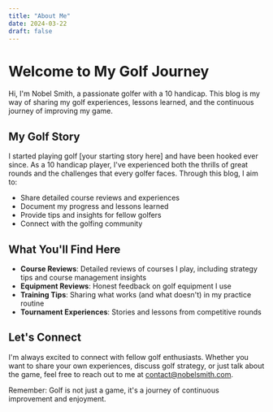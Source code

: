 ```yaml
---
title: "About Me"
date: 2024-03-22
draft: false
---
```


# Welcome to My Golf Journey

Hi, I'm Nobel Smith, a passionate golfer with a 10 handicap. This blog is my way of sharing my golf experiences, lessons learned, and the continuous journey of improving my game.

## My Golf Story

I started playing golf [your starting story here] and have been hooked ever since. As a 10 handicap player, I've experienced both the thrills of great rounds and the challenges that every golfer faces. Through this blog, I aim to:

- Share detailed course reviews and experiences
- Document my progress and lessons learned
- Provide tips and insights for fellow golfers
- Connect with the golfing community

## What You'll Find Here

- **Course Reviews**: Detailed reviews of courses I play, including strategy tips and course management insights
- **Equipment Reviews**: Honest feedback on golf equipment I use
- **Training Tips**: Sharing what works (and what doesn't) in my practice routine
- **Tournament Experiences**: Stories and lessons from competitive rounds

## Let's Connect

I'm always excited to connect with fellow golf enthusiasts. Whether you want to share your own experiences, discuss golf strategy, or just talk about the game, feel free to reach out to me at [contact@nobelsmith.com](mailto:contact@nobelsmith.com).

Remember: Golf is not just a game, it's a journey of continuous improvement and enjoyment.
